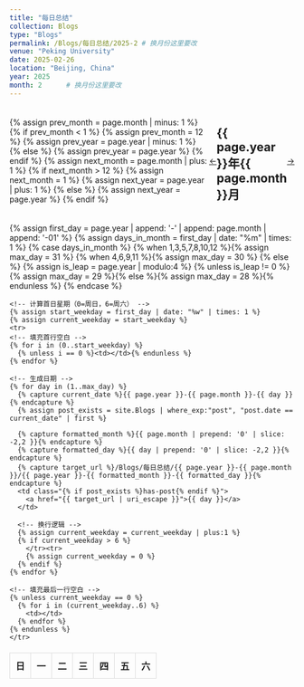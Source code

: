 ```yaml
---
title: "每日总结"
collection: Blogs
type: "Blogs"
permalink: /Blogs/每日总结/2025-2 # 换月份这里要改
venue: "Peking University"
date: 2025-02-26
location: "Beijing, China"
year: 2025    
month: 2      # 换月份这里要改
---
```


<!-- 添加日历导航 -->
<div class="calendar-nav">
  {% assign prev_month = page.month | minus: 1 %}
  {% if prev_month < 1 %}
    {% assign prev_month = 12 %}
    {% assign prev_year = page.year | minus: 1 %}
  {% else %}
    {% assign prev_year = page.year %}
  {% endif %}
  {% assign next_month = page.month | plus: 1 %}
  {% if next_month > 12 %}
    {% assign next_month = 1 %}
    {% assign next_year = page.year | plus: 1 %}
  {% else %}
    {% assign next_year = page.year %}
  {% endif %}
  <a href="/Blogs/每日总结/{{ prev_year }}-{{ prev_month }}">←</a>
  <h2>{{ page.year }}年{{ page.month }}月</h2>
  <a href="/Blogs/每日总结/{{ next_year }}-{{ next_month }}">→</a>
</div>

<!-- 生成日历表格 -->
<table class="daily-calendar">
  <thead>
    <tr><th>日</th><th>一</th><th>二</th><th>三</th><th>四</th><th>五</th><th>六</th></tr>
  </thead>
  <tbody>
    {% assign first_day = page.year | append: '-' | append: page.month | append: '-01' %}
    <!-- 计算当月实际天数 -->
    {% assign days_in_month = first_day | date: "%m" | times: 1 %}
    {% case days_in_month %}
      {% when 1,3,5,7,8,10,12 %}{% assign max_day = 31 %}
      {% when 4,6,9,11 %}{% assign max_day = 30 %}
      {% else %}
        {% assign is_leap = page.year | modulo:4 %}
        {% unless is_leap != 0 %}{% assign max_day = 29 %}{% else %}{% assign max_day = 28 %}{% endunless %}
    {% endcase %}
    
    <!-- 计算首日星期（0=周日，6=周六） -->
    {% assign start_weekday = first_day | date: "%w" | times: 1 %}
    {% assign current_weekday = start_weekday %}
    <tr>
    <!-- 填充首行空白 -->
    {% for i in (0..start_weekday) %}
      {% unless i == 0 %}<td></td>{% endunless %}
    {% endfor %}
    
    <!-- 生成日期 -->
    {% for day in (1..max_day) %}
      {% capture current_date %}{{ page.year }}-{{ page.month }}-{{ day }}{% endcapture %}
      {% assign post_exists = site.Blogs | where_exp:"post", "post.date == current_date" | first %}
      
      {% capture formatted_month %}{{ page.month | prepend: '0' | slice: -2,2 }}{% endcapture %}
      {% capture formatted_day %}{{ day | prepend: '0' | slice: -2,2 }}{% endcapture %}
      {% capture target_url %}/Blogs/每日总结/{{ page.year }}-{{ page.month }}/{{ page.year }}-{{ formatted_month }}-{{ formatted_day }}{% endcapture %}
      <td class="{% if post_exists %}has-post{% endif %}">
        <a href="{{ target_url | uri_escape }}">{{ day }}</a>
      </td>
      
      <!-- 换行逻辑 -->
      {% assign current_weekday = current_weekday | plus:1 %}
      {% if current_weekday > 6 %}
        </tr><tr>
        {% assign current_weekday = 0 %}
      {% endif %}
    {% endfor %}
    
    <!-- 填充最后一行空白 -->
    {% unless current_weekday == 0 %}
      {% for i in (current_weekday..6) %}
        <td></td>
      {% endfor %}
    {% endunless %}
    </tr>
  </tbody>
</table>
<!-- 生成日历表格 -->


<style>
.daily-calendar {
  width: 100%;
  border-collapse: collapse;
  margin: 20px 0;
}

.daily-calendar td, .daily-calendar th {
  border: 1px solid #ddd;
  padding: 10px;
  text-align: center;
}

.has-post a {
  background: #f0f8ff;
  display: block;
  border-radius: 3px;
}

.calendar-nav {
  display: flex;
  justify-content: space-between;
  align-items: center;
  margin: 20px 0;
}
</style>

<script src="https://giscus.app/client.js"
        data-repo="ICUlizhi/ICUlizhi.github.io"
        data-repo-id="R_kgDOKfCXRQ"
        data-category="Announcements"
        data-category-id="DIC_kwDOKfCXRc4CknGa"
        data-mapping="url"
        data-strict="0"
        data-reactions-enabled="1"
        data-emit-metadata="1"
        data-input-position="top"
        data-theme="light"
        data-lang="zh-CN"
        data-loading="lazy"
        crossorigin="anonymous"
        async>
</script>